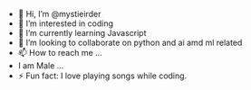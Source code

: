 - 👋 Hi, I’m @mystieirder
- 👀 I’m interested in coding
- 🌱 I’m currently learning Javascript 
- 💞️ I’m looking to collaborate on python and ai amd ml related
- 📫 How to reach me ...
- I am Male ...
- ⚡ Fun fact: I love playing songs while coding.

<!---
mystieirder/mystieirder is a ✨ special ✨ repository because its `README.md` (this file) appears on your GitHub profile.
You can click the Preview link to take a look at your changes.
--->
